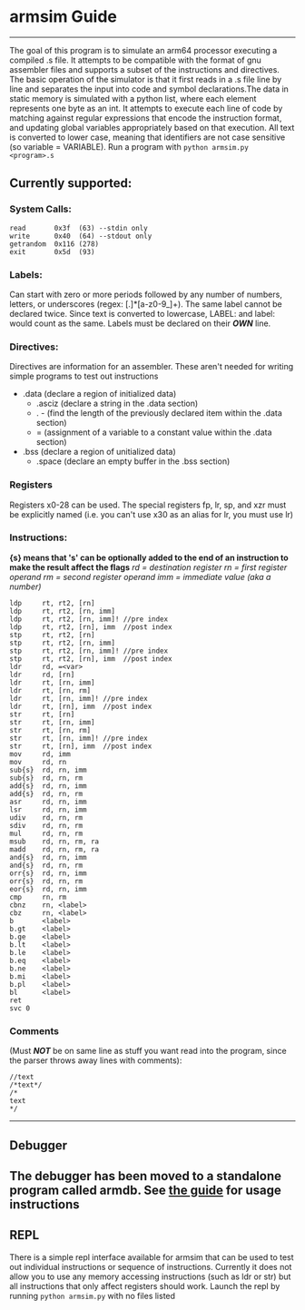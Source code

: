 # armsim Guide
--------------------
The goal of this program is to simulate an arm64 processor executing a compiled .s file. It attempts to be compatible with the format of gnu assembler files and supports a subset of the instructions and directives. The basic operation of the simulator is that it first reads in a .s file line by line and separates the input into code and symbol declarations.The data in static memory is simulated with a python list, where each element represents one byte as an int. It attempts to execute each line of code by matching against regular expressions that encode the instruction format, and updating global variables appropriately based on that execution. All text is converted to lower case, meaning that identifiers are not case sensitive (so variable = VARIABLE).
Run a program with `python armsim.py <program>.s`
## Currently supported:
### System Calls:
    read       0x3f  (63) --stdin only
    write      0x40  (64) --stdout only
    getrandom  0x116 (278)
    exit       0x5d  (93)
### Labels:
Can start with zero or more periods followed by any number of numbers, letters, or underscores (regex: [.]*[a-z0-9_]+). The same label cannot be declared twice. Since text is converted to lowercase, LABEL: and label: would count as the same. Labels must be declared on their ***OWN*** line.
### Directives:
Directives are information for an assembler. These aren't needed for writing simple programs to test out instructions
* .data    (declare a region of initialized data)
    * .asciz   (declare a string in the .data section)
    * . -      (find the length of the previously declared item within the .data section)
    * =        (assignment of a variable to a constant value within the .data section)
* .bss     (declare a region of unitialized data)
    * .space   (declare an empty buffer in the .bss section)
### Registers
Registers x0-28 can be used. The special registers fp, lr, sp, and xzr must be explicitly named (i.e. you can't use x30 as an alias for lr, you must use lr)
### Instructions:
**{s} means that 's' can be optionally added to the end of an instruction to make the result affect the flags**
*rd = destination register*
*rn = first register operand*
*rm = second register operand*
*imm = immediate value (aka a number)*
   
    ldp     rt, rt2, [rn]
    ldp     rt, rt2, [rn, imm]
    ldp     rt, rt2, [rn, imm]! //pre index
    ldp     rt, rt2, [rn], imm  //post index
    stp     rt, rt2, [rn]
    stp     rt, rt2, [rn, imm]
    stp     rt, rt2, [rn, imm]! //pre index
    stp     rt, rt2, [rn], imm  //post index
    ldr     rd, =<var>
    ldr     rd, [rn]
    ldr     rt, [rn, imm]
    ldr     rt, [rn, rm]
    ldr     rt, [rn, imm]! //pre index
    ldr     rt, [rn], imm  //post index
    str     rt, [rn]
    str     rt, [rn, imm]
    str     rt, [rn, rm]
    str     rt, [rn, imm]! //pre index
    str     rt, [rn], imm  //post index
    mov     rd, imm
    mov     rd, rn
    sub{s}  rd, rn, imm
    sub{s}  rd, rn, rm
    add{s}  rd, rn, imm
    add{s}  rd, rn, rm
    asr     rd, rn, imm
    lsr     rd, rn, imm
    udiv    rd, rn, rm
    sdiv    rd, rn, rm
    mul     rd, rn, rm
    msub    rd, rn, rm, ra
    madd    rd, rn, rm, ra
    and{s}  rd, rn, imm
    and{s}  rd, rn, rm
    orr{s}  rd, rn, imm
    orr{s}  rd, rn, rm
    eor{s}  rd, rn, imm
    cmp     rn, rm
    cbnz    rn, <label>
    cbz     rn, <label>
    b       <label>
    b.gt    <label>
    b.ge    <label>
    b.lt    <label>
    b.le    <label>
    b.eq    <label>
    b.ne    <label>
    b.mi    <label>
    b.pl    <label>
    bl      <label>
    ret
    svc 0        

    
### Comments 
(Must ***NOT*** be on same line as stuff you want read into the program, since the parser throws away lines with comments):

    //text
    /*text*/
    /*
    text
    */
-----
##  Debugger
The debugger has been moved to a standalone program called armdb. See [the guide](armdb_guide.md) for usage instructions
-----
## REPL
There is a simple repl interface available for armsim that can be used to test out individual instructions or sequence of instructions. Currently it does not allow you to use any memory accessing instructions (such as ldr or str) but all instructions that only affect registers should work. Launch the repl by running `python armsim.py` with no files listed 
